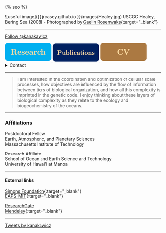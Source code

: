 {% seo %}

![useful image]({{ jrcasey.github.io }}/images/Healey.jpg)
USCGC Healey, Bering Sea (2008) - Photographed by [Gaelin Rosenwaks](http://globaloceanexploration.com){:target="_blank"}
 
 - - -
<a href="https://twitter.com/kanakawicz" class="twitter-follow-button" data-show-count="false">Follow @kanakawicz</a><script async src="https://platform.twitter.com/widgets.js" charset="utf-8"></script>

<a href="https://jrcasey.github.io/Current_Research.html">
		<img src="./images/Icon_research.png" alt="research" width="150" >
</a>
<a href="https://jrcasey.github.io/Publications.html">
		<img src="./images/Icon_publications.png" alt="publications" width="150" >
</a>
<a href="https://jrcasey.github.io/docs/CV_20200504.pdf">
		<img src="./images/Icon_cv.png" alt="cv" width="150" >
</a>

<details><summary>Contact</summary>

jrcasey at mit dot edu  

</details>

 - - -

> I am interested in the coordination and optimization of cellular scale processes, how objectives are influenced by the flow of information between tiers of biological organization, and how all this complexity is imprinted in the genetic code. I enjoy thinking about these layers of biological complexity as they relate to the ecology and biogeochemistry of the oceans.


 - - -

### Affiliations
Postdoctoral Fellow  
Earth, Atmospheric, and Planetary Sciences  
Massachusetts Institute of Technology  

Research Affiliate  
School of Ocean and Earth Science and Technology  
University of Hawai'i at Manoa  


 - - -
 
#### External links  

[Simons Foundation](https://www.simonsfoundation.org/team/john-casey/){:target="_blank"}  
[EAPS-MIT](http://paocweb.mit.edu/people/jrcasey){:target="_blank"}

[ResearchGate](https://www.researchgate.net/profile/John_Casey)  
[Mendeley](https://www.mendeley.com/profiles/john-casey4/?viewAsOther=true){:target="_blank"} 
 

 - - -
 
 <a class="twitter-timeline" href="https://twitter.com/kanakawicz">Tweets by kanakawicz</a> <script async src="https://platform.twitter.com/widgets.js" charset="utf-8"></script>